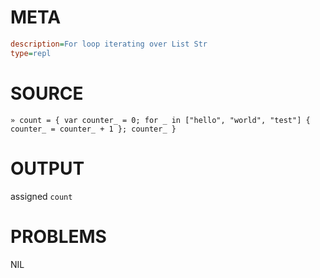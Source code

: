 # META
~~~ini
description=For loop iterating over List Str
type=repl
~~~
# SOURCE
~~~roc
» count = { var counter_ = 0; for _ in ["hello", "world", "test"] { counter_ = counter_ + 1 }; counter_ }
~~~
# OUTPUT
assigned `count`
# PROBLEMS
NIL
